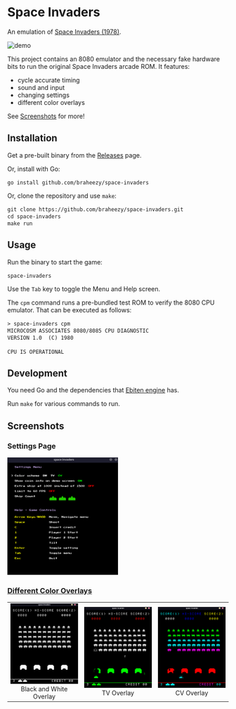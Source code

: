 # Space Invaders
An emulation of [Space Invaders (1978)](https://www.wikiwand.com/en/Space_Invaders).

![demo](./assets/demo.webp)

This project contains an 8080 emulator and the necessary fake hardware bits to run the original Space Invaders arcade ROM. It features:
- cycle accurate timing
- sound and input
- changing settings
- different color overlays

See [Screenshots](#screenshots) for more!

## Installation
Get a pre-built binary from the [Releases](https://github.com/braheezy/space-invaders/releases) page.

Or, install with Go:

    go install github.com/braheezy/space-invaders

Or, clone the repository and use `make`:

    git clone https://github.com/braheezy/space-invaders.git
    cd space-invaders
    make run

## Usage
Run the binary to start the game:

    space-invaders

Use the `Tab` key to toggle the Menu and Help screen.

The `cpm` command runs a pre-bundled test ROM to verify the 8080 CPU emulator. That can be executed as follows:

    > space-invaders cpm
    MICROCOSM ASSOCIATES 8080/8085 CPU DIAGNOSTIC
    VERSION 1.0  (C) 1980

    CPU IS OPERATIONAL

## Development
You need Go and the dependencies that [Ebiten engine](https://ebitengine.org/en/documents/install.html) has.

Run `make` for various commands to run.

## Screenshots

### Settings Page
<img src="./assets/settings.png" alt="settings" width="50%">

### [Different Color Overlays](https://tcrf.net/Space_Invaders_(Arcade)#Color_Usage)
<table>
  <tr>
    <td align="center">
      <img src="./assets/bw.png" alt="black and white overlay" width="250px">
      <br>Black and White Overlay
    </td>
    <td align="center">
      <img src="./assets/tv.png" alt="tv overlay" width="250px">
      <br>TV Overlay
    </td>
    <td align="center">
      <img src="./assets/cv.png" alt="cv overlay" width="250px">
      <br>CV Overlay
    </td>
  </tr>
</table>

